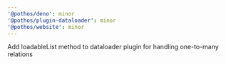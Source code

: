 ```yaml
---
'@pothos/deno': minor
'@pothos/plugin-dataloader': minor
'@pothos/website': minor
---
```


Add loadableList method to dataloader plugin for handling one-to-many relations
